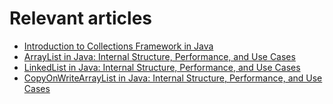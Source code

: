 # Relevant articles
- [Introduction to Collections Framework in Java](https://nkamphoa.com/collections-framework-in-java/)
- [ArrayList in Java: Internal Structure, Performance, and Use Cases](https://nkamphoa.com/arraylist-in-java/)
- [LinkedList in Java: Internal Structure, Performance, and Use Cases](https://nkamphoa.com/linkedlist-in-java/)
- [CopyOnWriteArrayList in Java: Internal Structure, Performance, and Use Cases](https://nkamphoa.com/copyonwritearraylist-in-java/)